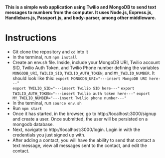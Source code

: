 #### This is a simple web application using Twilio and MongoDB to send text messages to numbers from the computer. It uses Node.js, Express.js, Handlebars.js, Passport.js, and body-parser, among other middleware.

# Instructions
* Git clone the repository and ```cd``` into it
* In the terminal, run ```npm install```
* Create an env.sh file. Inside, include your MongoDB URI, Twilio account SID, Twilio Auth Token, and Twilio Phone number defining the variables ```MONGODB_URI```, ```TWILIO_SID```, ```TWILIO_AUTH_TOKEN```, and ```MY_TWILIO_NUMBER```. It should look like this: ```export MONGODB_URI="---insert MongoDB URI here---"```  
```export TWILIO_SID="---insert Twilio SID here---"```
```export TWILIO_AUTH_TOKEN="---insert Twilio auth token here---"```
```export MY_TWILIO_NUMBER="---insert Twilio phone number---"```
* In the terminal, run ```source env.sh```
* Run ```npm start```
* Once it has started, in the browser, go to http://localhost:3000/signup and create a user. Once submitted, the user will be persisted on a mongodb database.
* Next, navigate to http://localhost:3000/login. Login in with the credentials you just signed up with.
* After adding a contact, you will have the ability to send that contact a text message, view all messages sent to the contact, and edit the contact.
